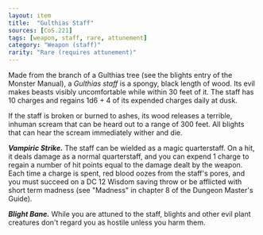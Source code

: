 ```yaml
---
layout: item
title:  "Gulthias Staff"
sources: [CoS.221]
tags: [weapon, staff, rare, attunement]
category: "Weapon (staff)"
rarity: "Rare (requires attunement)"
---
```


Made from the branch of a Gulthias tree (see the blights entry of the Monster Manual), a _Gulthias staff_ is a spongy, black length of wood. Its evil makes beasts visibly uncomfortable while within 30 feet of it. The staff has 10 charges and regains 1d6 + 4 of its expended charges daily at dusk.

If the staff is broken or burned to ashes, its wood releases a terrible, inhuman scream that can be heard out to a range of 300 feet. All blights that can hear the scream immediately wither and die.

**_Vampiric Strike._** The staff can be wielded as a magic quarterstaff. On a hit, it deals damage as a normal quarterstaff, and you can expend 1 charge to regain a number of hit points equal to the damage dealt by the weapon. Each time a charge is spent, red blood oozes from the staff's pores, and you must succeed on a DC 12 Wisdom saving throw or be afflicted with short term madness (see "Madness" in chapter 8 of the Dungeon Master's Guide).

**_Blight Bane._** While you are attuned to the staff, blights and other evil plant creatures don't regard you as hostile unless you harm them.